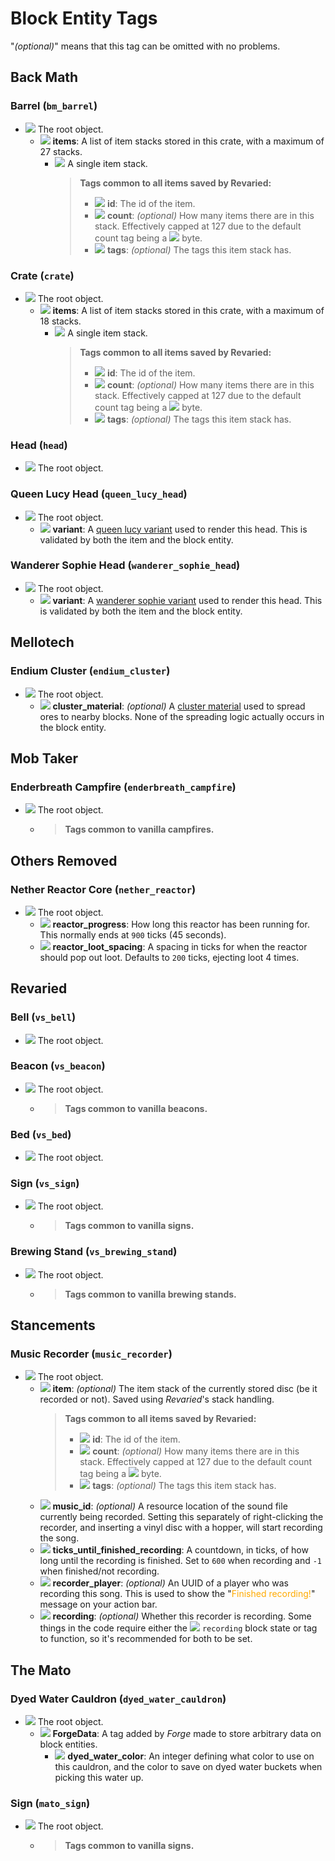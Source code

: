 # Block Entity Tags
"*(optional)*" means that this tag can be omitted with no problems.

## Back Math
### Barrel (`bm_barrel`)
- ![](/Revaried/Docs/Tags/compound_tag.png) The root object.
  - ![](/Revaried/Docs/Tags/list_tag.png) **items**: A list of item stacks stored in this crate, with a maximum of 27 stacks.
    - ![](/Revaried/Docs/Tags/compound_tag.png) A single item stack.
      > **Tags common to all items saved by Revaried:**
      > - ![](/Revaried/Docs/Tags/string_tag.png)  **id**: The id of the item.
      > - ![](/Revaried/Docs/Tags/integer_tag.png)  **count**: *(optional)* How many items there are in this stack. Effectively capped at 127 due to the default count tag being a ![](/Revaried/Docs/Tags/byte_tag.png) byte.
      > - ![](/Revaried/Docs/Tags/compound_tag.png)  **tags**: *(optional)* The tags this item stack has.

### Crate (`crate`)
- ![](/Revaried/Docs/Tags/compound_tag.png) The root object.
  - ![](/Revaried/Docs/Tags/list_tag.png) **items**: A list of item stacks stored in this crate, with a maximum of 18 stacks.
    - ![](/Revaried/Docs/Tags/compound_tag.png) A single item stack.
      > **Tags common to all items saved by Revaried:**
      > - ![](/Revaried/Docs/Tags/string_tag.png)  **id**: The id of the item.
      > - ![](/Revaried/Docs/Tags/integer_tag.png)  **count**: *(optional)* How many items there are in this stack. Effectively capped at 127 due to the default count tag being a ![](/Revaried/Docs/Tags/byte_tag.png) byte.
      > - ![](/Revaried/Docs/Tags/compound_tag.png)  **tags**: *(optional)* The tags this item stack has.

### Head (`head`)
- ![](/Revaried/Docs/Tags/compound_tag.png) The root object.

### Queen Lucy Head (`queen_lucy_head`)
- ![](/Revaried/Docs/Tags/compound_tag.png) The root object.
  - ![](/Revaried/Docs/Tags/string_tag.png) **variant**: A [queen lucy variant](/Back%20Math/Docs/Queen%20Lucy%20Variant.md) used to render this head. This is validated by both the item and the block entity.

### Wanderer Sophie Head (`wanderer_sophie_head`)
- ![](/Revaried/Docs/Tags/compound_tag.png) The root object.
  - ![](/Revaried/Docs/Tags/string_tag.png) **variant**: A [wanderer sophie variant](/Back%20Math/Docs/Wanderer%20Sophie%20Variant.md) used to render this head. This is validated by both the item and the block entity.

## Mellotech
### Endium Cluster (`endium_cluster`)
- ![](/Revaried/Docs/Tags/compound_tag.png) The root object.
  - ![](/Revaried/Docs/Tags/string_tag.png) **cluster_material**: *(optional)* A [cluster material](/Mellotech/Docs/Cluster%20Material.md) used to spread ores to nearby blocks. None of the spreading logic actually occurs in the block entity.

## Mob Taker
### Enderbreath Campfire (`enderbreath_campfire`)
- ![](/Revaried/Docs/Tags/compound_tag.png) The root object.
  - > **Tags common to vanilla campfires.**

## Others Removed
### Nether Reactor Core (`nether_reactor`)
- ![](/Revaried/Docs/Tags/compound_tag.png) The root object.
  - ![](/Revaried/Docs/Tags/integer_tag.png) **reactor_progress**: How long this reactor has been running for. This normally ends at `900` ticks (45 seconds).
  - ![](/Revaried/Docs/Tags/integer_tag.png) **reactor_loot_spacing**: A spacing in ticks for when the reactor should pop out loot. Defaults to `200` ticks, ejecting loot 4 times.

## Revaried
### Bell (`vs_bell`)
- ![](/Revaried/Docs/Tags/compound_tag.png) The root object.

### Beacon (`vs_beacon`)
- ![](/Revaried/Docs/Tags/compound_tag.png) The root object.
  - > **Tags common to vanilla beacons.**

### Bed (`vs_bed`)
- ![](/Revaried/Docs/Tags/compound_tag.png) The root object.

### Sign (`vs_sign`)
- ![](/Revaried/Docs/Tags/compound_tag.png) The root object.
  - > **Tags common to vanilla signs.**

### Brewing Stand (`vs_brewing_stand`)
- ![](/Revaried/Docs/Tags/compound_tag.png) The root object.
  - > **Tags common to vanilla brewing stands.**

## Stancements
### Music Recorder (`music_recorder`)
- ![](/Revaried/Docs/Tags/compound_tag.png) The root object.
  - ![](/Revaried/Docs/Tags/compound_tag.png) **item**: *(optional)* The item stack of the currently stored disc (be it recorded or not). Saved using *Revaried*'s stack handling.
    > **Tags common to all items saved by Revaried:**
    > - ![](/Revaried/Docs/Tags/string_tag.png)  **id**: The id of the item.
    > - ![](/Revaried/Docs/Tags/integer_tag.png)  **count**: *(optional)* How many items there are in this stack. Effectively capped at 127 due to the default count tag being a ![](/Revaried/Docs/Tags/byte_tag.png) byte.
    > - ![](/Revaried/Docs/Tags/compound_tag.png)  **tags**: *(optional)* The tags this item stack has.
  - ![](/Revaried/Docs/Tags/string_tag.png) **music_id**: *(optional)* A resource location of the sound file currently being recorded. Setting this separately of right-clicking the recorder, and inserting a vinyl disc with a hopper, will start recording the song.
  - ![](/Revaried/Docs/Tags/integer_tag.png) **ticks_until_finished_recording**: A countdown, in ticks, of how long until the recording is finished. Set to `600` when recording and `-1` when finished/not recording.
  - ![](/Revaried/Docs/Tags/integer_array_tag.png) **recorder_player**: *(optional)* An UUID of a player who was recording this song. This is used to show the "<d style="color: #FFAA00">Finished recording!</d>" message on your action bar.
  - ![](/Revaried/Docs/Tags/boolean_tag.png) **recording**: *(optional)* Whether this recorder is recording. Some things in the code require either the ![](/Revaried/Docs/Tags/boolean_tag.png) `recording` block state or tag to function, so it's recommended for both to be set.

## The Mato
### Dyed Water Cauldron (`dyed_water_cauldron`)
- ![](/Revaried/Docs/Tags/compound_tag.png) The root object.
  - ![](/Revaried/Docs/Tags/compound_tag.png) **ForgeData**: A tag added by *Forge* made to store arbitrary data on block entities.
    - ![](/Revaried/Docs/Tags/integer_tag.png) **dyed_water_color**: An integer defining what color to use on this cauldron, and the color to save on dyed water buckets when picking this water up.

### Sign (`mato_sign`)
- ![](/Revaried/Docs/Tags/compound_tag.png) The root object.
  - > **Tags common to vanilla signs.**